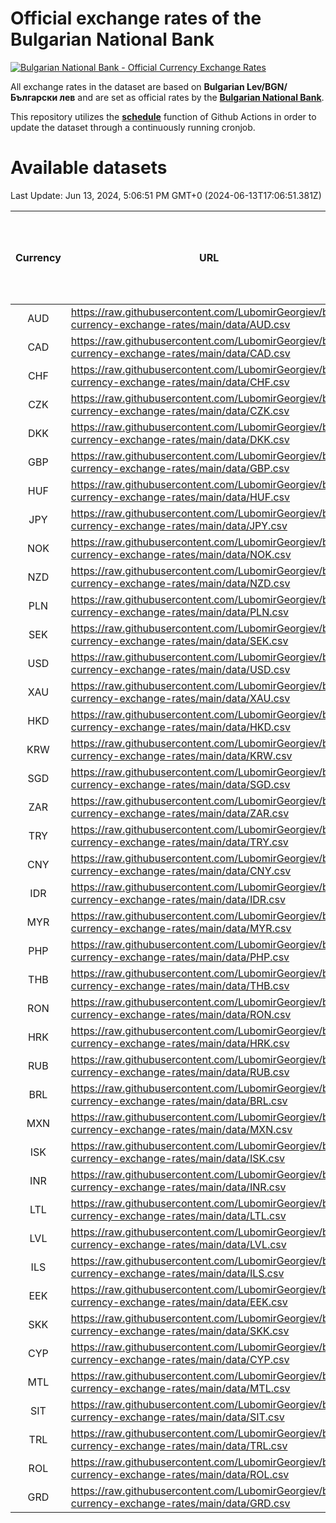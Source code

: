 # Official exchange rates of the Bulgarian National Bank

[![Bulgarian National Bank - Official Currency Exchange Rates](https://github.com/LubomirGeorgiev/bnb-currency-exchange-rates/actions/workflows/update-rates.yml/badge.svg?branch=main)](https://github.com/LubomirGeorgiev/bnb-currency-exchange-rates/actions/workflows/update-rates.yml)

All exchange rates in the dataset are based on **Bulgarian Lev/BGN/Български лев** and are set as official rates by the [**Bulgarian National Bank**](https://www.bnb.bg/Statistics/StExternalSector/StExchangeRates/StERForeignCurrencies/index.htm?toLang=_EN).

This repository utilizes the [**schedule**](https://docs.github.com/en/actions/reference/events-that-trigger-workflows) function of Github Actions in order to update the dataset through a continuously running cronjob.

# Available datasets

<!-- START LINKS (DO NOT EVER FU*ING DELETE THIS COMMENT FOR THE LOVE OF YOUR LIFE!!! IF YOU ARE CURIOS HOW IT WORKS, YOU CAN HAVE A LOOK AT ./src/updateReadme.ts) -->

Last Update: Jun 13, 2024, 5:06:51 PM GMT+0 (2024-06-13T17:06:51.381Z)

| Currency | URL                                                                                             | Number of records | Number of missing days that were filled in |
| :------: | ----------------------------------------------------------------------------------------------- | :---------------: | :----------------------------------------: |
|   AUD    | https://raw.githubusercontent.com/LubomirGeorgiev/bnb-currency-exchange-rates/main/data/AUD.csv |       9011        |                    2784                    |
|   CAD    | https://raw.githubusercontent.com/LubomirGeorgiev/bnb-currency-exchange-rates/main/data/CAD.csv |       9011        |                    2784                    |
|   CHF    | https://raw.githubusercontent.com/LubomirGeorgiev/bnb-currency-exchange-rates/main/data/CHF.csv |       9011        |                    2784                    |
|   CZK    | https://raw.githubusercontent.com/LubomirGeorgiev/bnb-currency-exchange-rates/main/data/CZK.csv |       9011        |                    2784                    |
|   DKK    | https://raw.githubusercontent.com/LubomirGeorgiev/bnb-currency-exchange-rates/main/data/DKK.csv |       9011        |                    2784                    |
|   GBP    | https://raw.githubusercontent.com/LubomirGeorgiev/bnb-currency-exchange-rates/main/data/GBP.csv |       9011        |                    2784                    |
|   HUF    | https://raw.githubusercontent.com/LubomirGeorgiev/bnb-currency-exchange-rates/main/data/HUF.csv |       9011        |                    2784                    |
|   JPY    | https://raw.githubusercontent.com/LubomirGeorgiev/bnb-currency-exchange-rates/main/data/JPY.csv |       9011        |                    2784                    |
|   NOK    | https://raw.githubusercontent.com/LubomirGeorgiev/bnb-currency-exchange-rates/main/data/NOK.csv |       9011        |                    2784                    |
|   NZD    | https://raw.githubusercontent.com/LubomirGeorgiev/bnb-currency-exchange-rates/main/data/NZD.csv |       9011        |                    2784                    |
|   PLN    | https://raw.githubusercontent.com/LubomirGeorgiev/bnb-currency-exchange-rates/main/data/PLN.csv |       9011        |                    2784                    |
|   SEK    | https://raw.githubusercontent.com/LubomirGeorgiev/bnb-currency-exchange-rates/main/data/SEK.csv |       9011        |                    2784                    |
|   USD    | https://raw.githubusercontent.com/LubomirGeorgiev/bnb-currency-exchange-rates/main/data/USD.csv |       9011        |                    2784                    |
|   XAU    | https://raw.githubusercontent.com/LubomirGeorgiev/bnb-currency-exchange-rates/main/data/XAU.csv |       9011        |                    2786                    |
|   HKD    | https://raw.githubusercontent.com/LubomirGeorgiev/bnb-currency-exchange-rates/main/data/HKD.csv |       8711        |                    2695                    |
|   KRW    | https://raw.githubusercontent.com/LubomirGeorgiev/bnb-currency-exchange-rates/main/data/KRW.csv |       8711        |                    2695                    |
|   SGD    | https://raw.githubusercontent.com/LubomirGeorgiev/bnb-currency-exchange-rates/main/data/SGD.csv |       8711        |                    2695                    |
|   ZAR    | https://raw.githubusercontent.com/LubomirGeorgiev/bnb-currency-exchange-rates/main/data/ZAR.csv |       8711        |                    2695                    |
|   TRY    | https://raw.githubusercontent.com/LubomirGeorgiev/bnb-currency-exchange-rates/main/data/TRY.csv |       7193        |                    2225                    |
|   CNY    | https://raw.githubusercontent.com/LubomirGeorgiev/bnb-currency-exchange-rates/main/data/CNY.csv |       7073        |                    2189                    |
|   IDR    | https://raw.githubusercontent.com/LubomirGeorgiev/bnb-currency-exchange-rates/main/data/IDR.csv |       7073        |                    2189                    |
|   MYR    | https://raw.githubusercontent.com/LubomirGeorgiev/bnb-currency-exchange-rates/main/data/MYR.csv |       7073        |                    2189                    |
|   PHP    | https://raw.githubusercontent.com/LubomirGeorgiev/bnb-currency-exchange-rates/main/data/PHP.csv |       7073        |                    2189                    |
|   THB    | https://raw.githubusercontent.com/LubomirGeorgiev/bnb-currency-exchange-rates/main/data/THB.csv |       7073        |                    2189                    |
|   RON    | https://raw.githubusercontent.com/LubomirGeorgiev/bnb-currency-exchange-rates/main/data/RON.csv |       7018        |                    2175                    |
|   HRK    | https://raw.githubusercontent.com/LubomirGeorgiev/bnb-currency-exchange-rates/main/data/HRK.csv |       6544        |                    2021                    |
|   RUB    | https://raw.githubusercontent.com/LubomirGeorgiev/bnb-currency-exchange-rates/main/data/RUB.csv |       6240        |                    1924                    |
|   BRL    | https://raw.githubusercontent.com/LubomirGeorgiev/bnb-currency-exchange-rates/main/data/BRL.csv |       6107        |                    1896                    |
|   MXN    | https://raw.githubusercontent.com/LubomirGeorgiev/bnb-currency-exchange-rates/main/data/MXN.csv |       6107        |                    1896                    |
|   ISK    | https://raw.githubusercontent.com/LubomirGeorgiev/bnb-currency-exchange-rates/main/data/ISK.csv |       5894        |                    1828                    |
|   INR    | https://raw.githubusercontent.com/LubomirGeorgiev/bnb-currency-exchange-rates/main/data/INR.csv |       5738        |                    1780                    |
|   LTL    | https://raw.githubusercontent.com/LubomirGeorgiev/bnb-currency-exchange-rates/main/data/LTL.csv |       5270        |                    1612                    |
|   LVL    | https://raw.githubusercontent.com/LubomirGeorgiev/bnb-currency-exchange-rates/main/data/LVL.csv |       4905        |                    1498                    |
|   ILS    | https://raw.githubusercontent.com/LubomirGeorgiev/bnb-currency-exchange-rates/main/data/ILS.csv |       4891        |                    1525                    |
|   EEK    | https://raw.githubusercontent.com/LubomirGeorgiev/bnb-currency-exchange-rates/main/data/EEK.csv |       4117        |                    1256                    |
|   SKK    | https://raw.githubusercontent.com/LubomirGeorgiev/bnb-currency-exchange-rates/main/data/SKK.csv |       2968        |                    910                     |
|   CYP    | https://raw.githubusercontent.com/LubomirGeorgiev/bnb-currency-exchange-rates/main/data/CYP.csv |       2900        |                    884                     |
|   MTL    | https://raw.githubusercontent.com/LubomirGeorgiev/bnb-currency-exchange-rates/main/data/MTL.csv |       2600        |                    795                     |
|   SIT    | https://raw.githubusercontent.com/LubomirGeorgiev/bnb-currency-exchange-rates/main/data/SIT.csv |       2538        |                    774                     |
|   TRL    | https://raw.githubusercontent.com/LubomirGeorgiev/bnb-currency-exchange-rates/main/data/TRL.csv |       1816        |                    557                     |
|   ROL    | https://raw.githubusercontent.com/LubomirGeorgiev/bnb-currency-exchange-rates/main/data/ROL.csv |       1693        |                    520                     |
|   GRD    | https://raw.githubusercontent.com/LubomirGeorgiev/bnb-currency-exchange-rates/main/data/GRD.csv |        359        |                    107                     |

<!-- END LINKS (DO NOT EVER FU*ING DELETE THIS COMMENT FOR THE LOVE OF YOUR LIFE!!! IF YOU ARE CURIOS HOW IT WORKS, YOU CAN HAVE A LOOK AT ./src/updateReadme.ts) -->
